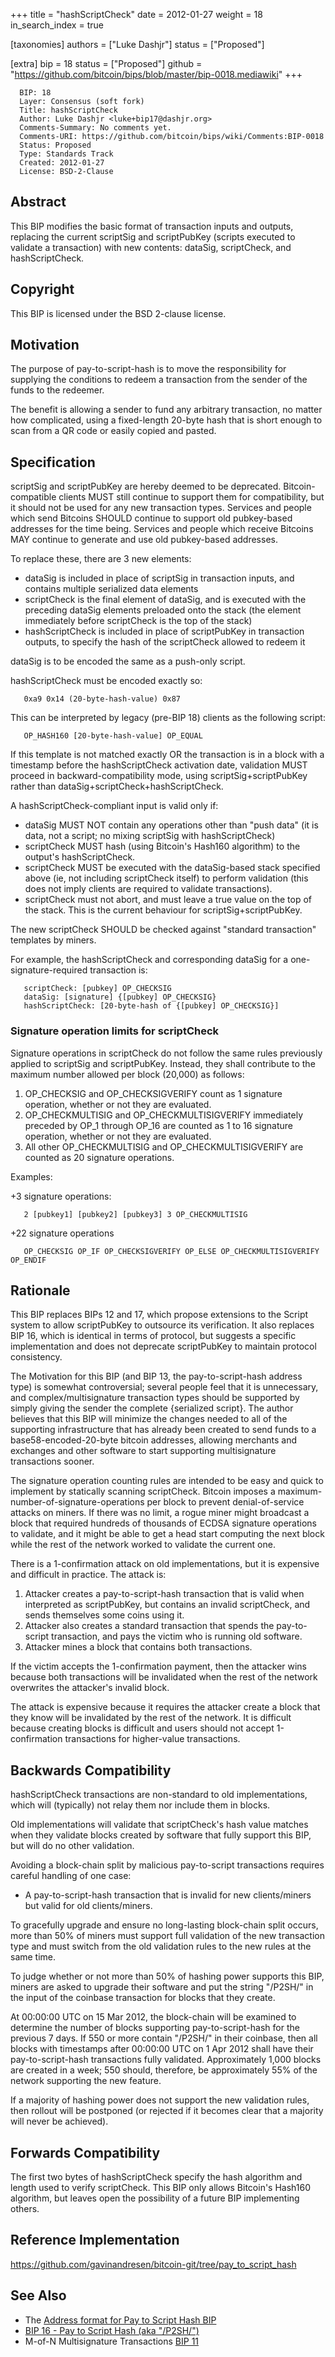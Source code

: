 +++
title = "hashScriptCheck"
date = 2012-01-27
weight = 18
in_search_index = true

[taxonomies]
authors = ["Luke Dashjr"]
status = ["Proposed"]

[extra]
bip = 18
status = ["Proposed"]
github = "https://github.com/bitcoin/bips/blob/master/bip-0018.mediawiki"
+++

      BIP: 18
      Layer: Consensus (soft fork)
      Title: hashScriptCheck
      Author: Luke Dashjr <luke+bip17@dashjr.org>
      Comments-Summary: No comments yet.
      Comments-URI: https://github.com/bitcoin/bips/wiki/Comments:BIP-0018
      Status: Proposed
      Type: Standards Track
      Created: 2012-01-27
      License: BSD-2-Clause

## Abstract

This BIP modifies the basic format of transaction inputs and outputs,
replacing the current scriptSig and scriptPubKey (scripts executed to
validate a transaction) with new contents: dataSig, scriptCheck, and
hashScriptCheck.

## Copyright

This BIP is licensed under the BSD 2-clause license.

## Motivation

The purpose of pay-to-script-hash is to move the responsibility for
supplying the conditions to redeem a transaction from the sender of the
funds to the redeemer.

The benefit is allowing a sender to fund any arbitrary transaction, no
matter how complicated, using a fixed-length 20-byte hash that is short
enough to scan from a QR code or easily copied and pasted.

## Specification

scriptSig and scriptPubKey are hereby deemed to be deprecated.
Bitcoin-compatible clients MUST still continue to support them for
compatibility, but it should not be used for any new transaction types.
Services and people which send Bitcoins SHOULD continue to support old
pubkey-based addresses for the time being. Services and people which
receive Bitcoins MAY continue to generate and use old pubkey-based
addresses.

To replace these, there are 3 new elements:

-   dataSig is included in place of scriptSig in transaction inputs, and
    contains multiple serialized data elements
-   scriptCheck is the final element of dataSig, and is executed with
    the preceding dataSig elements preloaded onto the stack (the element
    immediately before scriptCheck is the top of the stack)
-   hashScriptCheck is included in place of scriptPubKey in transaction
    outputs, to specify the hash of the scriptCheck allowed to redeem it

dataSig is to be encoded the same as a push-only script.

hashScriptCheck must be encoded exactly so:

`   0xa9 0x14 (20-byte-hash-value) 0x87`

This can be interpreted by legacy (pre-BIP 18) clients as the following
script:

`   OP_HASH160 [20-byte-hash-value] OP_EQUAL`

If this template is not matched exactly OR the transaction is in a block
with a timestamp before the hashScriptCheck activation date, validation
MUST proceed in backward-compatibility mode, using
scriptSig+scriptPubKey rather than dataSig+scriptCheck+hashScriptCheck.

A hashScriptCheck-compliant input is valid only if:

-   dataSig MUST NOT contain any operations other than "push data" (it
    is data, not a script; no mixing scriptSig with hashScriptCheck)
-   scriptCheck MUST hash (using Bitcoin's Hash160 algorithm) to the
    output's hashScriptCheck.
-   scriptCheck MUST be executed with the dataSig-based stack specified
    above (ie, not including scriptCheck itself) to perform validation
    (this does not imply clients are required to validate transactions).
-   scriptCheck must not abort, and must leave a true value on the top
    of the stack. This is the current behaviour for
    scriptSig+scriptPubKey.

The new scriptCheck SHOULD be checked against "standard transaction"
templates by miners.

For example, the hashScriptCheck and corresponding dataSig for a
one-signature-required transaction is:

`   scriptCheck: [pubkey] OP_CHECKSIG`  
`   dataSig: [signature] {[pubkey] OP_CHECKSIG}`  
`   hashScriptCheck: [20-byte-hash of {[pubkey] OP_CHECKSIG}]`

### Signature operation limits for scriptCheck

Signature operations in scriptCheck do not follow the same rules
previously applied to scriptSig and scriptPubKey. Instead, they shall
contribute to the maximum number allowed per block (20,000) as follows:

1.  OP\_CHECKSIG and OP\_CHECKSIGVERIFY count as 1 signature operation,
    whether or not they are evaluated.
2.  OP\_CHECKMULTISIG and OP\_CHECKMULTISIGVERIFY immediately preceded
    by OP\_1 through OP\_16 are counted as 1 to 16 signature operation,
    whether or not they are evaluated.
3.  All other OP\_CHECKMULTISIG and OP\_CHECKMULTISIGVERIFY are counted
    as 20 signature operations.

Examples:

+3 signature operations:

`   2 [pubkey1] [pubkey2] [pubkey3] 3 OP_CHECKMULTISIG`

+22 signature operations

`   OP_CHECKSIG OP_IF OP_CHECKSIGVERIFY OP_ELSE OP_CHECKMULTISIGVERIFY OP_ENDIF`

## Rationale

This BIP replaces BIPs 12 and 17, which propose extensions to the Script
system to allow scriptPubKey to outsource its verification. It also
replaces BIP 16, which is identical in terms of protocol, but suggests a
specific implementation and does not deprecate scriptPubKey to maintain
protocol consistency.

The Motivation for this BIP (and BIP 13, the pay-to-script-hash address
type) is somewhat controversial; several people feel that it is
unnecessary, and complex/multisignature transaction types should be
supported by simply giving the sender the complete {serialized script}.
The author believes that this BIP will minimize the changes needed to
all of the supporting infrastructure that has already been created to
send funds to a base58-encoded-20-byte bitcoin addresses, allowing
merchants and exchanges and other software to start supporting
multisignature transactions sooner.

The signature operation counting rules are intended to be easy and quick
to implement by statically scanning scriptCheck. Bitcoin imposes a
maximum-number-of-signature-operations per block to prevent
denial-of-service attacks on miners. If there was no limit, a rogue
miner might broadcast a block that required hundreds of thousands of
ECDSA signature operations to validate, and it might be able to get a
head start computing the next block while the rest of the network worked
to validate the current one.

There is a 1-confirmation attack on old implementations, but it is
expensive and difficult in practice. The attack is:

1.  Attacker creates a pay-to-script-hash transaction that is valid when
    interpreted as scriptPubKey, but contains an invalid scriptCheck,
    and sends themselves some coins using it.
2.  Attacker also creates a standard transaction that spends the
    pay-to-script transaction, and pays the victim who is running old
    software.
3.  Attacker mines a block that contains both transactions.

If the victim accepts the 1-confirmation payment, then the attacker wins
because both transactions will be invalidated when the rest of the
network overwrites the attacker's invalid block.

The attack is expensive because it requires the attacker create a block
that they know will be invalidated by the rest of the network. It is
difficult because creating blocks is difficult and users should not
accept 1-confirmation transactions for higher-value transactions.

## Backwards Compatibility

hashScriptCheck transactions are non-standard to old implementations,
which will (typically) not relay them nor include them in blocks.

Old implementations will validate that scriptCheck's hash value matches
when they validate blocks created by software that fully support this
BIP, but will do no other validation.

Avoiding a block-chain split by malicious pay-to-script transactions
requires careful handling of one case:

-   A pay-to-script-hash transaction that is invalid for new
    clients/miners but valid for old clients/miners.

To gracefully upgrade and ensure no long-lasting block-chain split
occurs, more than 50% of miners must support full validation of the new
transaction type and must switch from the old validation rules to the
new rules at the same time.

To judge whether or not more than 50% of hashing power supports this
BIP, miners are asked to upgrade their software and put the string
"/P2SH/" in the input of the coinbase transaction for blocks that they
create.

At 00:00:00 UTC on 15 Mar 2012, the block-chain will be examined to
determine the number of blocks supporting pay-to-script-hash for the
previous 7 days. If 550 or more contain "/P2SH/" in their coinbase, then
all blocks with timestamps after 00:00:00 UTC on 1 Apr 2012 shall have
their pay-to-script-hash transactions fully validated. Approximately
1,000 blocks are created in a week; 550 should, therefore, be
approximately 55% of the network supporting the new feature.

If a majority of hashing power does not support the new validation
rules, then rollout will be postponed (or rejected if it becomes clear
that a majority will never be achieved).

## Forwards Compatibility

The first two bytes of hashScriptCheck specify the hash algorithm and
length used to verify scriptCheck. This BIP only allows Bitcoin's
Hash160 algorithm, but leaves open the possibility of a future BIP
implementing others.

## Reference Implementation

<https://github.com/gavinandresen/bitcoin-git/tree/pay_to_script_hash>

## See Also

-   The [Address format for Pay to Script Hash
    BIP](bip-0013.mediawiki "wikilink")
-   [BIP 16 - Pay to Script Hash (aka
    "/P2SH/")](bip-0016.mediawiki "wikilink")
-   M-of-N Multisignature Transactions [BIP
    11](bip-0011.mediawiki "wikilink")
